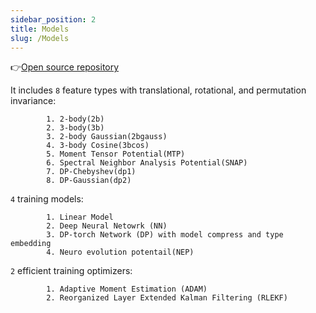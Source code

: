 ```yaml
---
sidebar_position: 2
title: Models
slug: /Models
---
```

👉[Open source repository](https://github.com/LonxunQuantum/PWMLFF)

It includes `8` feature types with translational, rotational, and permutation invariance:
```
        1. 2-body(2b)
        2. 3-body(3b)
        3. 2-body Gaussian(2bgauss)
        4. 3-body Cosine(3bcos)
        5. Moment Tensor Potential(MTP)
        6. Spectral Neighbor Analysis Potential(SNAP)
        7. DP-Chebyshev(dp1)
        8. DP-Gaussian(dp2)
```

`4` training models:
```
        1. Linear Model
        2. Deep Neural Netowrk (NN)
        3. DP-torch Network (DP) with model compress and type embedding
        4. Neuro evolution potentail(NEP)
```
`2` efficient training optimizers:
```
        1. Adaptive Moment Estimation (ADAM)
        2. Reorganized Layer Extended Kalman Filtering (RLEKF)
```
